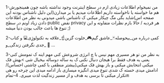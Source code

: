


1-من نمیخوام اطلاعات زیادی ازم در سطح اینترنت وجود نداشته باشه چون همینجورش هم ما خواسته یا ناخواسته داریم اطلاعات میدیم یا بر میدارن(این دلیل ناشناس بودنه این صفحه اس)شاید بگی مگ چیکار میکنی ک ناشناس باشی میدونی به نظر من اطلاعات دادن زیاد اونم در سطح public نقض privacy هر فردیه / حالا بازم نظرات متفاوته و این تنوع ها باعث جالب بودن دنیا میشه ;)

2-کمی درباره من_بیحوصله🃏_عاشق گیم🎮_خلوت گزین☝_علاقه به تکنولوژِی💻 و کتاب📗 _جدی نگرفتن زندگی_و ...

3-به نظر من تو هر مسیری مهم نیس با چ انرژی شروعش کنی مهم اینه ک تمومش کنی یعنی یه هدف فقط برا هیجان دنبال نکنی ک یه ساله دوساله بیخیال شی >بهش فک میکنی انتحابش میکنی و باز بهش فک میکنی(بیشتر منطقی با کمی چاشنی احساس)/ ادامش میدی خسته ک شدی تنوع میدی انگیزه میسازی باز ادامه میدی این چرخه رو هی تکرار میکنی تا برسی به هدف و از مسیر زندگیت لذت میبری.
4-تمام🔚






